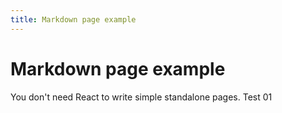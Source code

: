```yaml
---
title: Markdown page example
---
```


# Markdown page example

You don't need React to write simple standalone pages.
Test 01 


